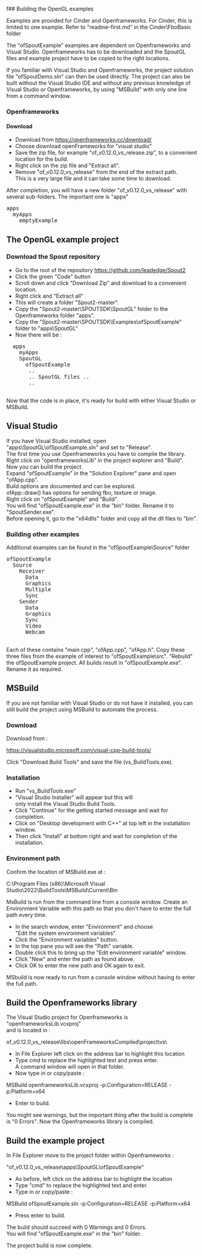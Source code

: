 f## Building the OpenGL examples

Examples are provided for Cinder and Openframeworks. For Cinder, this is limited to one example. Refer to "readme-first.md" in the Cinder\FboBasic folder

The "ofSpoutExample" examples are dependent on Openframeworks and Visual Studio. Openframeworks has to be downloaded and the SpoutGL files and example project have to be copied to the right locations.

If you familiar with Visual Studio and Openframeworks, the project solution file "ofSpoutDemo.sln" can then be used directly. The project can also be built without the Visual Studio IDE and without any previous knowledge of Visual Studio or Openframeworks, by using "MSBuild" with only one line from a command window.

### Openframeworks

#### Download

- Download from https://openframeworks.cc/download/
- Choose download openFrameworks for "visual studio"
- Save the zip file, for example "of_v0.12.0_vs_release.zip", to a convenient location for the build.
- Right click on the zip file and "Extract all".
- Remove "of_v0.12.0_vs_release" from the end of the extract path.<br>
  This is a very large file and it can take some time to download.

After completion, you will have a new folder "of_v0.12.0_vs_release" with several sub-folders.
The important one is "apps"
<pre>
apps
  myApps
    emptyExample
</pre>

## The OpenGL example project

### Download the Spout repository

- Go to the root of the repository https://github.com/leadedge/Spout2
- Click the green "Code" button
- Scroll down and click "Download Zip" and download to a convenient location.
- Right click and "Extract all"
- This will create a folder "Spout2-master\".
- Copy the "Spout2-master\SPOUTSDK\SpoutGL" folder to the Openframeworks folder "apps\".
- Copy the "Spout2-master\SPOUTSDK\Examples\ofSpoutExample" folder to "apps\SpoutGL\"
- Now there will be :

<pre>
  apps
    myApps
    SpoutGL
	  ofSpoutExample
	   ..
	   .. SpoutGL files ..
	   ..
 </pre>

Now that the code is in place, it's ready for build with either Visual Studio or MSBuild.

 ## Visual Studio
 
If you have Visual Studio installed, open "apps\SpoutGL\ofSpoutExample.sln" and set to "Release".<br>
The first time you use Openframeworks you have to compile the library.<br>
Right click on "openframeworksLib" in the project explorer and "Build".<br>
Now you can build the project.<br> 
Expand "ofSpoutExample" in the "Solution Explorer" pane and open "ofApp.cpp".<br>
Build options are documented and can be explored.<br>
ofApp::draw() has options for sending fbo, texture or image.<br>
Right click on "ofSpoutExample" and "Build".<br>
You will find "ofSpoutExample.exe" in the "bin" folder. Rename it to "SpoutSender.exe".<br>
Before opening it, go to the "x64dlls" folder and copy all the dll files to "bin".

### Building other examples

Additional examples can be found in the "ofSpoutExample\Source" folder

<pre>
ofSpoutExample
  Source
    Receiver
	  Data
	  Graphics
	  Multiple
	  Sync
    Sender
	  Data
	  Graphics
	  Sync
	  Video
	  Webcam
 </pre>
 
Each of these contains "main.cpp", "ofApp.cpp", "ofApp.h". Copy these three files from the example of interest to "ofSpoutExample\src\". "Rebuild" the ofSpoutExample project. All builds result in "ofSpoutExample.exe". Rename it as required.

   
## MSBuild

If you are not familiar with Visual Studio or do not have it installed, you can still build the project using MSBuild to automate the process.

### Download

Download from :

https://visualstudio.microsoft.com/visual-cpp-build-tools/

Click "Download Build Tools" and save the file (vs_BuildTools.exe).

### Installation

- Run "vs_BuildTools.exe"
- "Visual Studio Installer" will appear but this will<br>only install the Visual Studio Build Tools.
- Click "Continue" for the getting started message and wait for completion.
- Click on "Desktop development with C++" at top left in the installation window.
- Then click "Install" at bottom right and wait for completion of the installation.

### Environment path

Confirm the location of MSBuild.exe at :

C:\Program Files (x86)\Microsoft Visual Studio\2022\BuildTools\MSBuild\Current\Bin

MsBuild is run from the command line from a console window. Create an Environment Variable with this path so that you don't have to enter the full path every time.

- In the search window, enter "Environment" and choose<br>"Edit the system environment variables"
- Click the "Environment variables" button.
- In the top pane you will see the "Path" variable.
- Double click this to bring up the "Edit environment variable" window.
- Click "New" and enter the path as found above.
- Click OK to enter the new path and OK again to exit.

MSbuild is now ready to run from a console window without having to enter the full path.


## Build the Openframeworks library

The Visual Studio project for Openframeworks is "openframeworksLib.vcxproj"<br>
and is located in :

of_v0.12.0_vs_release\libs\openFrameworksCompiled\project\vs\

- In File Explorer left click on the address bar to highlight this location
- Type cmd to replace the highlighted text and press enter.<br>
A command window will open in that folder.
- Now type in or copy/paste :

MSBuild openframeworksLib.vcxproj -p:Configuration=RELEASE -p:Platform=x64

- Enter to build.

You might see warnings, but the important thing after the build is complete is "0 Errors".
Now the Openframeworks library is compiled.

	  
## Build the example project

In File Explorer move to the project folder within Openframeworks :

"of_v0.12.0_vs_release\apps\SpoutGL\ofSpoutExample" 

- As before, left click on the address bar to highlight the location
- Type "cmd" to replace the highlighted text and enter.
- Type in or copy/paste :

MSBuild ofSpoutExample.sln -p:Configuration=RELEASE -p:Platform=x64

- Press enter to build.

The build should succeed with 0 Warnings and 0 Errors.<br>
You will find "ofSpoutExample.exe" in the "bin" folder.<br>

The project build is now complete.

